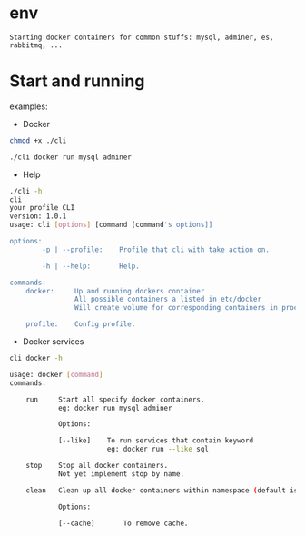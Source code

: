 # env
`
Starting docker containers for common stuffs: mysql, adminer, es, rabbitmq, ...
`

# Start and running
examples:
* Docker
```bash
chmod +x ./cli

./cli docker run mysql adminer
```

* Help
```bash
./cli -h
cli
your profile CLI
version: 1.0.1
usage: cli [options] [command [command's options]]

options:
        -p | --profile:    Profile that cli with take action on.

        -h | --help:       Help.

commands:
    docker:     Up and running dockers container
                All possible containers a listed in etc/docker
                Will create volume for corresponding containers in proc/<ENV>/docker

    profile:    Config profile.
```

* Docker services
```bash
cli docker -h

usage: docker [command]
commands:

    run     Start all specify docker containers.
            eg: docker run mysql adminer

            Options:

            [--like]    To run services that contain keyword
                        eg: docker run --like sql

    stop    Stop all docker containers.
            Not yet implement stop by name.

    clean   Clean up all docker containers within namespace (default is work_<ENV>).

            Options:

            [--cache]       To remove cache.
```
